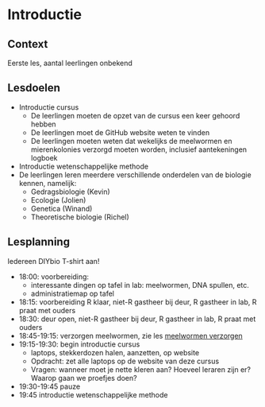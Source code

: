 # Introductie

## Context

Eerste les, aantal leerlingen onbekend

## Lesdoelen

 * Introductie cursus
   * De leerlingen moeten de opzet van de cursus een keer gehoord hebben
   * De leerlingen moet de GitHub website weten te vinden
   * De leerlingen moeten weten dat wekelijks de meelwormen en mierenkolonies verzorgd moeten worden, inclusief aantekeningen logboek
 * Introductie wetenschappelijke methode   
 * De leerlingen leren meerdere verschillende onderdelen van de biologie kennen, namelijk:
   * Gedragsbiologie (Kevin)
   * Ecologie (Jolien)
   * Genetica (Winand)
   * Theoretische biologie (Richel)

## Lesplanning

Iedereen DIYbio T-shirt aan!

 * 18:00: voorbereiding: 
   * interessante dingen op tafel in lab: meelwormen, DNA spullen, etc.
   * administratiemap op tafel
 * 18:15: voorbereiding R klaar, niet-R gastheer bij deur, R gastheer in lab, R praat met ouders
 * 18:30: deur open, niet-R gastheer bij deur, R gastheer in lab, R praat met ouders
 * 18:45-19:15: verzorgen meelwormen, zie les [meelwormen verzorgen](../Lessen/Meelwormen_verzorgen/README.md)
 * 19:15-19:30: begin introductie cursus
   * laptops, stekkerdozen halen, aanzetten, op website
   * Opdracht: zet alle laptops op de website van deze cursus
   * Vragen: wanneer moet je nette kleren aan? Hoeveel leraren zijn er? Waarop gaan we proefjes doen?
 * 19:30-19:45 pauze 
 * 19:45 introductie wetenschappelijke methode
